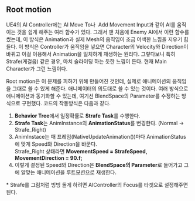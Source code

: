 ## Root motion

UE4의 AI Controller에는 AI Move To나  Add Movement Input과 같이 AI를 움직이는 것을 쉽게 해주는 여러 함수가 있다. 그래서 맨 처음에 Enemy AI에서 이런 함수를 썼는데, 이 방식은 Animation과 실제 Mesh의 움직임이 조금 어색한 느낌을 지우기 힘들다. 이 방식은 Controller가 움직임을 넣으면 Character의 Velocity와 Direction이 바뀌고 이걸 이용해서 Animation을 일치하게 재생하는 원리다. 그렇다보니 특히 Strafe(게걸음) 같은 경우, 마치 슬라이딩 하는 듯한 느낌이 든다. 현재 Main Character가 그런 느낌이다.

Root motion은 이 문제를 피하기 위해 만들어진 것인데, 실제로 애니메이션의 움직임을 그대로 쓸 수 있게 해준다. 애니메이터의 의도대로 쓸 수 있는 것이다. 여러 방식으로 애니메이션과 동기화할 수 있는데, 여기선 BlendSpace의 Parameter를 수정하는 방식으로 구현했다. 코드의 작동방식은 다음과 같다.

1.  **Behavior Tree**에서 일정확률로 **Strafe Task**를 수행한다.
2.  **Strafe Task**는 AnimInstance의 **AnimationStatus**를 변경한다. (Normal -> Strafe\_Right)
3.  AnimInstace는 매 프레임(NativeUpdateAnimation())마다 AnimationStatus에 맞게 Speed와 Direction을 바꾼다.  
    Strafe\_Right 상태라면 **MovementSpeed = StrafeSpeed, MovementDirection = 90.f;**
4.  이렇게 결정된 Speed와 Direction은 **BlendSpace의 Parameter**로 들어가고 그에 알맞는 애니메이션을 루트모션으로 재생한다.

\* Strafe를 그림처럼 빙빙 돌게 하려면 AIController의 Focus를 타겟으로 설정해주면 된다.